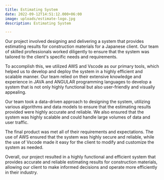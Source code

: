 ```yaml
---
title: Estimating System
date: 2022-09-12T14:51:12.000+06:00
image: uploads/estimate-logo.jpg
description: Estimating System

---
```

Our project involved designing and delivering a system that provides estimating results for construction materials for a Japanese client. Our team of skilled professionals worked diligently to ensure that the system was tailored to the client's specific needs and requirements.

To accomplish this, we utilized AWS and Vscode as our primary tools, which helped us to develop and deploy the system in a highly efficient and scalable manner. Our team relied on their extensive knowledge and experience in JAVA and ANGULAR programming languages to develop a system that is not only highly functional but also user-friendly and visually appealing.

Our team took a data-driven approach to designing the system, utilizing various algorithms and data models to ensure that the estimating results provided were highly accurate and reliable. We also ensured that the system was highly scalable and could handle large volumes of data and user traffic.

The final product was met all of their requirements and expectations. The use of AWS ensured that the system was highly secure and reliable, while the use of Vscode made it easy for the client to modify and customize the system as needed.

Overall, our project resulted in a highly functional and efficient system that provides accurate and reliable estimating results for construction materials, allowing our client to make informed decisions and operate more efficiently in their industry.